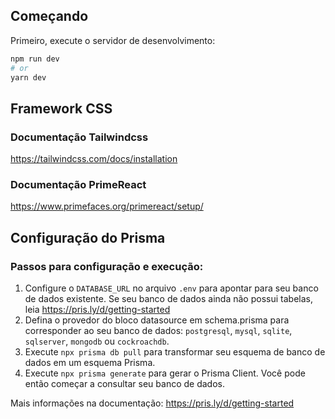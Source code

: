 ## Começando

Primeiro, execute o servidor de desenvolvimento:

```bash
npm run dev
# or
yarn dev
```

## Framework CSS

### Documentação Tailwindcss
https://tailwindcss.com/docs/installation

### Documentação PrimeReact
https://www.primefaces.org/primereact/setup/


## Configuração do Prisma

### Passos para configuração e execução:
1. Configure o ```DATABASE_URL``` no arquivo ```.env``` para apontar para seu banco de dados existente. Se seu banco de dados ainda não possui tabelas, leia https://pris.ly/d/getting-started
2. Defina o provedor do bloco datasource em schema.prisma para corresponder ao seu banco de dados: ```postgresql```, ```mysql```, ```sqlite```, ```sqlserver```, ```mongodb``` ou ```cockroachdb```.
3. Execute ```npx prisma db pull``` para transformar seu esquema de banco de dados em um esquema Prisma.
4. Execute ```npx prisma generate``` para gerar o Prisma Client. Você pode então começar a consultar seu banco de dados.

Mais informações na documentação:
https://pris.ly/d/getting-started